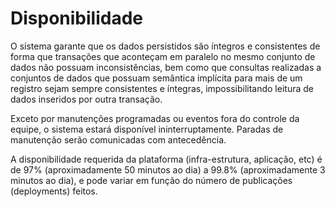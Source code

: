 # Disponibilidade

O sistema garante que os dados persistidos são íntegros e consistentes de forma que transações que aconteçam em paralelo no mesmo conjunto de dados não possuam inconsistências, bem como que consultas realizadas a conjuntos de dados que possuam semântica implícita para mais de um registro sejam sempre consistentes e íntegras, impossibilitando leitura de dados inseridos por outra transação.

Exceto por manutenções programadas ou eventos fora do controle da equipe, o sistema estará disponível ininterruptamente. Paradas de manutenção serão comunicadas com antecedência.

A disponibilidade requerida da plataforma (infra-estrutura, aplicação, etc) é de 97% (aproximadamente 50 minutos ao dia) a 99.8% (aproximadamente 3 minutos ao dia), e pode variar em função do número de publicações (deployments) feitos.
